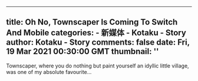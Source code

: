
---
title: Oh No, Townscaper Is Coming To Switch And Mobile
categories: 
    - 新媒体
    - Kotaku - Story
author: Kotaku - Story
comments: false
date: Fri, 19 Mar 2021 00:30:00 GMT
thumbnail: ''
---

<div>   
Townscaper, where you do nothing but paint yourself an idyllic little village, was one of my absolute favourite…  
</div>
            